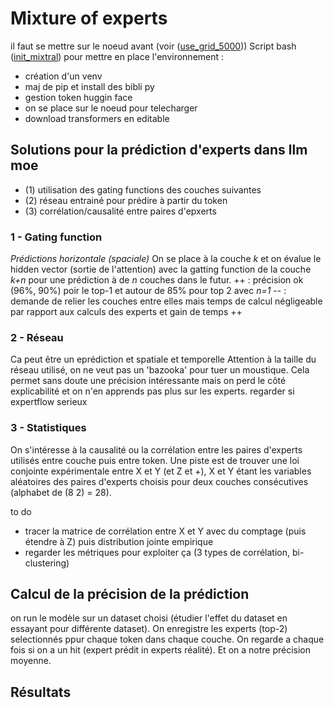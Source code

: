 # Mixture of experts 
il faut se mettre sur le noeud avant (voir ([use_grid_5000](./use_grid_5000.md)))
Script bash ([init_mixtral](./pilou_git/init_mixtral_node.sh)) pour mettre en place l'environnement :
- création d'un venv
- maj de pip et install des bibli py
- gestion token huggin face 
- on se place sur le noeud pour telecharger
- download transformers en editable 


## Solutions pour la prédiction d'experts dans llm moe  
- (1) utilisation des gating functions des couches suivantes
- (2) réseau entrainé pour prédire à partir du token
- (3) corrélation/causalité entre paires d'epxerts

### 1 - Gating function
_Prédictions horizontale (spaciale)_
On se place à la couche _k_ et on évalue le hidden vector (sortie de l'attention) avec la gatting function de la couche _k+n_ pour une prédiction à de _n_ couches dans le futur.
++ : précision ok (96%, 90%) poir le top-1 et autour de 85% pour top 2 avec _n=1_ 
-- : demande de relier les couches entre elles mais temps de calcul négligeable par rapport aux calculs des experts et gain de temps ++

### 2 - Réseau 
Ca peut être un eprédiction et spatiale et temporelle 
Attention à la taille du réseau utilisé, on ne veut pas un 'bazooka' pour tuer un moustique. Cela permet sans doute une précision intéressante mais on perd le côté explicabilité et on n'en apprends 
pas plus sur les experts. regarder si expertflow serieux

### 3 - Statistiques
On s'intéresse à la causalité ou la corrélation entre les paires d'experts utilisés entre couche puis entre token. Une piste est de trouver une loi conjointe expérimentale entre X et Y (et Z et +), X et Y 
étant les variables aléatoires des paires d'experts choisis pour deux couches consécutives (alphabet de (8 2) = 28).

to do 
- tracer la matrice de corrélation entre X et Y avec du comptage (puis étendre à Z) puis distribution jointe empirique 
- regarder les métriques pour exploiter ça (3 types de corrélation, bi-clustering)

## Calcul de la précision de la prédiction 
on run le modèle sur un dataset choisi (étudier l'effet du dataset en essayant pour différente dataset). On enregistre les experts (top-2) selectionnés ppur chaque token dans chaque couche.
On regarde a chaque fois si on a un hit (expert prédit in experts réalité). Et on a notre précision moyenne.

## Résultats

